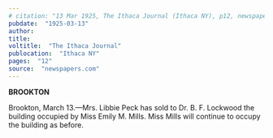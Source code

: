 ```yaml
---
# citation: "13 Mar 1925, The Ithaca Journal (Ithaca NY), p12, newspapers.com"
pubdate:  "1925-03-13"
author: 
title: 
voltitle:  "The Ithaca Journal"
publocation:  "Ithaca NY"
pages:  "12"
source:  "newspapers.com"
---
```

**BROOKTON**

Brookton, March 13.—Mrs. Libbie Peck has sold to Dr. B. F. Lockwood the building occupied by Miss Emily M. Mills. Miss Mills will continue to occupy the building as before. 
